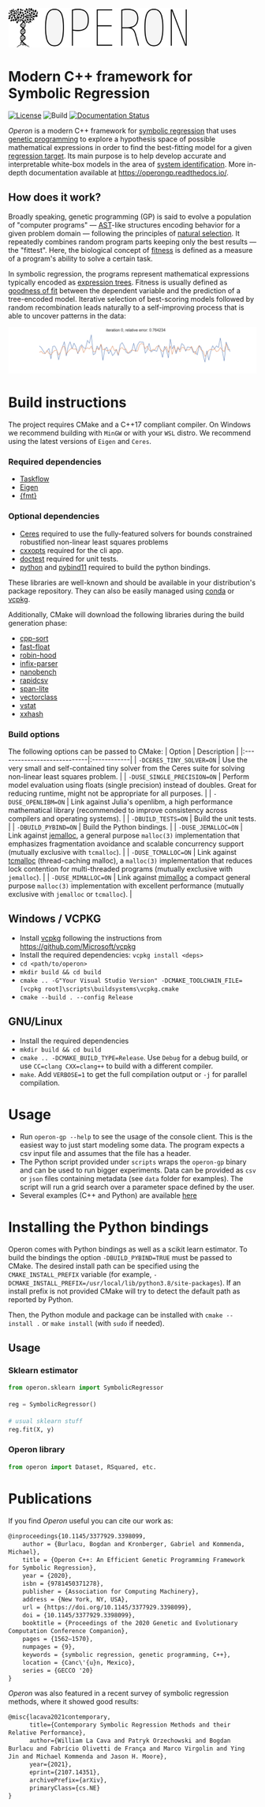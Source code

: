 <p align="left">
    <img src="./docs/_static/logo_mini.png" height="80px" />
</p>

# Modern C++ framework for Symbolic Regression

[![License](https://img.shields.io/github/license/heal-research/operon?style=flat)](https://github.com/heal-research/operon/blob/master/LICENSE)
![Build](https://github.com/heal-research/operon/actions/workflows/build.yml/badge.svg)
[![Documentation Status](https://readthedocs.org/projects/operongp/badge/?version=latest)](https://operongp.readthedocs.io/en/latest/?badge=latest)

*Operon* is a modern C++ framework for [symbolic regression](https://en.wikipedia.org/wiki/Symbolic_regression) that uses [genetic programming](https://en.wikipedia.org/wiki/Genetic_programming) to explore a hypothesis space of possible mathematical expressions in order to find the best-fitting model for a given [regression target](https://en.wikipedia.org/wiki/Regression_analysis).
Its main purpose is to help develop accurate and interpretable white-box models in the area of [system identification](https://en.wikipedia.org/wiki/System_identification). More in-depth documentation available at https://operongp.readthedocs.io/.

## How does it work?

Broadly speaking, genetic programming (GP) is said to evolve a population of "computer programs" ― [AST](https://en.wikipedia.org/wiki/Abstract_syntax_tree)-like structures encoding behavior for a given problem domain ― following the principles of [natural selection](https://en.wikipedia.org/wiki/Natural_selection). It repeatedly combines random program parts keeping only the best results ― the "fittest". Here, the biological concept of [fitness](https://en.wikipedia.org/wiki/Survival_of_the_fittest) is defined as a measure of a program's ability to solve a certain task.

In symbolic regression, the programs represent mathematical expressions typically encoded as [expression trees](https://en.wikipedia.org/wiki/Binary_expression_tree). Fitness is usually defined as [goodness of fit](https://en.wikipedia.org/wiki/Goodness_of_fit) between the dependent variable and the prediction of a tree-encoded model. Iterative selection of best-scoring models followed by random recombination leads naturally to a self-improving process that is able to uncover patterns in the data:

<p align="center">
    <img src="./docs/_static/evo.gif"  />
</p>

# Build instructions

The project requires CMake and a C++17 compliant compiler. On Windows we recommend building with `MinGW` or with your `WSL` distro. We recommend using the latest versions of `Eigen` and `Ceres`.

### Required dependencies
- [Taskflow](https://taskflow.github.io/)
- [Eigen](http://eigen.tuxfamily.org)
- [{fmt}](https://fmt.dev/latest/index.html)

### Optional dependencies
- [Ceres](http://ceres-solver.org/) required to use the fully-featured solvers for bounds constrained robustified non-linear least squares problems
- [cxxopts](https://github.com/jarro2783/cxxopts) required for the cli app.
- [doctest](https://github.com/onqtam/doctest) required for unit tests.
- [python](https://www.python.org/) and [pybind11](https://github.com/pybind/pybind11) required to build the python bindings.

These libraries are well-known and should be available in your distribution's package repository. They can also be easily managed using [conda](https://docs.conda.io/en/latest/) or [vcpkg](https://github.com/Microsoft/vcpkg).

Additionally, CMake will download the following libraries during the build generation phase: 
- [cpp-sort](https://github.com/Morwenn/cpp-sort)
- [fast-float](https://github.com/fastfloat/fast_float)
- [robin-hood](https://github.com/martinus/robin-hood-hashing)
- [infix-parser](https://github.com/foolnotion/pratt-parser-calculator)
- [nanobench](https://github.com/martinus/nanobench)
- [rapidcsv](https://github.com/d99kris/rapidcsv)
- [span-lite](https://github.com/martinmoene/span-lite)
- [vectorclass](https://github.com/vectorclass/version2)
- [vstat](https://github.com/heal-research/vstat)
- [xxhash](https://github.com/Cyan4973/xxHash)

### Build options
The following options can be passed to CMake:
| Option                      | Description |
|:----------------------------|:------------|
| `-DCERES_TINY_SOLVER=ON` | Use the very small and self-contained tiny solver from the Ceres suite for solving non-linear least squares problem. |
| `-DUSE_SINGLE_PRECISION=ON` | Perform model evaluation using floats (single precision) instead of doubles. Great for reducing runtime, might not be appropriate for all purposes.           |
| `-DUSE_OPENLIBM=ON`         | Link against Julia's openlibm, a high performance mathematical library (recommended to improve consistency across compilers and operating systems).            |
| `-DBUILD_TESTS=ON` | Build the unit tests. |
| `-DBUILD_PYBIND=ON` | Build the Python bindings. |
| `-DUSE_JEMALLOC=ON`         | Link against [jemalloc](http://jemalloc.net/), a general purpose `malloc(3)` implementation that emphasizes fragmentation avoidance and scalable concurrency support (mutually exclusive with `tcmalloc`).           |
| `-DUSE_TCMALLOC=ON`         | Link against [tcmalloc](https://google.github.io/tcmalloc/) (thread-caching malloc), a `malloc(3)` implementation that reduces lock contention for multi-threaded programs (mutually exclusive with `jemalloc`).          |
| `-DUSE_MIMALLOC=ON`         | Link against [mimalloc](https://github.com/microsoft/mimalloc) a compact general purpose `malloc(3)` implementation with excellent performance (mutually exclusive with `jemalloc` or `tcmalloc`).          |

## Windows / VCPKG

- Install [vcpkg](https://github.com/Microsoft/vcpkg) following the instructions from https://github.com/Microsoft/vcpkg
- Install the required dependencies: `vcpkg install <deps>`
- `cd <path/to/operon>`
- `mkdir build && cd build`
- `cmake .. -G"Your Visual Studio Version" -DCMAKE_TOOLCHAIN_FILE=[vcpkg root]\scripts\buildsystems\vcpkg.cmake`
- `cmake --build . --config Release`

## GNU/Linux

- Install the required dependencies
- `mkdir build && cd build`
- `cmake .. -DCMAKE_BUILD_TYPE=Release`. Use `Debug` for a debug build, or use `CC=clang CXX=clang++` to build with a different compiler.
- `make`. Add `VERBOSE=1` to get the full compilation output or `-j` for parallel compilation.

# Usage

* Run `operon-gp --help` to see the usage of the console client. This is the easiest way to just start modeling some data. The program expects a csv input file and assumes that the file has a header.
* The Python script provided under `scripts` wraps the `operon-gp` binary and can be used to run bigger experiments. Data can be provided as `csv` or `json` files containing metadata (see `data` folder for examples). The script will run a grid search over a parameter space defined by the user.
* Several examples (C++ and Python) are available  [here](https://github.com/foolnotion/operon/blob/master/examples)

# Installing the Python bindings

Operon comes with Python bindings as well as a scikit learn estimator. To build the bindings the option `-DBUILD_PYBIND=TRUE` must be passed to CMake. The desired install path can be specified using the `CMAKE_INSTALL_PREFIX` variable (for example, `-DCMAKE_INSTALL_PREFIX=/usr/local/lib/python3.8/site-packages`). If an install prefix is not provided CMake will try to detect the default path as reported by Python.

Then, the Python module and package can be installed with `cmake --install .` or `make install` (with `sudo` if needed).

## Usage

### Sklearn estimator
```python
from operon.sklearn import SymbolicRegressor

reg = SymbolicRegressor()

# usual sklearn stuff
reg.fit(X, y)
```

### Operon library
```python
from operon import Dataset, RSquared, etc.
```

# Publications

If you find _Operon_ useful you can cite our work as:
```
@inproceedings{10.1145/3377929.3398099,
    author = {Burlacu, Bogdan and Kronberger, Gabriel and Kommenda, Michael},
    title = {Operon C++: An Efficient Genetic Programming Framework for Symbolic Regression},
    year = {2020},
    isbn = {9781450371278},
    publisher = {Association for Computing Machinery},
    address = {New York, NY, USA},
    url = {https://doi.org/10.1145/3377929.3398099},
    doi = {10.1145/3377929.3398099},
    booktitle = {Proceedings of the 2020 Genetic and Evolutionary Computation Conference Companion},
    pages = {1562–1570},
    numpages = {9},
    keywords = {symbolic regression, genetic programming, C++},
    location = {Canc\'{u}n, Mexico},
    series = {GECCO '20}
}
```

_Operon_ was also featured in a recent survey of symbolic regression methods, where it showed good results:

```
@misc{lacava2021contemporary,
      title={Contemporary Symbolic Regression Methods and their Relative Performance}, 
      author={William La Cava and Patryk Orzechowski and Bogdan Burlacu and Fabrício Olivetti de França and Marco Virgolin and Ying Jin and Michael Kommenda and Jason H. Moore},
      year={2021},
      eprint={2107.14351},
      archivePrefix={arXiv},
      primaryClass={cs.NE}
}
```
